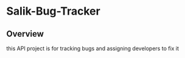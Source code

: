 # Salik-Bug-Tracker

## Overview
this API project is for tracking bugs and assigning developers to fix it
